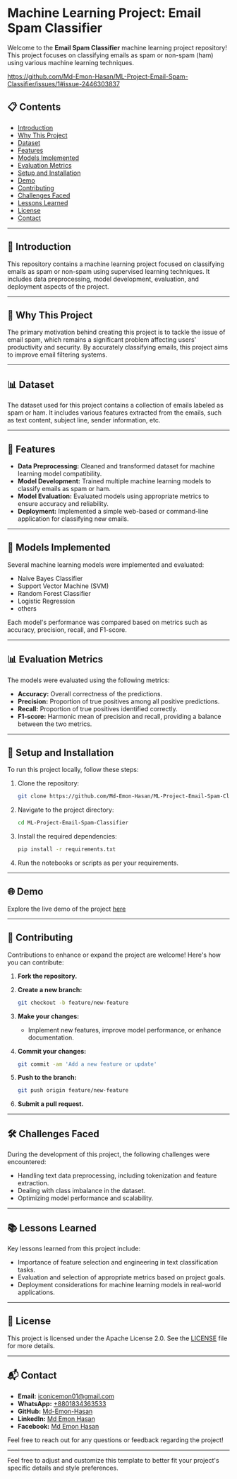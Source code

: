 # Machine Learning Project: Email Spam Classifier

Welcome to the **Email Spam Classifier** machine learning project repository! This project focuses on classifying emails as spam or non-spam (ham) using various machine learning techniques.

https://github.com/Md-Emon-Hasan/ML-Project-Email-Spam-Classifier/issues/1#issue-2446303837

## 📋 Contents

- [Introduction](#introduction)
- [Why This Project](#why-this-project)
- [Dataset](#dataset)
- [Features](#features)
- [Models Implemented](#models-implemented)
- [Evaluation Metrics](#evaluation-metrics)
- [Setup and Installation](#setup-and-installation)
- [Demo](#demo)
- [Contributing](#contributing)
- [Challenges Faced](#challenges-faced)
- [Lessons Learned](#lessons-learned)
- [License](#license)
- [Contact](#contact)

---

## 📖 Introduction

This repository contains a machine learning project focused on classifying emails as spam or non-spam using supervised learning techniques. It includes data preprocessing, model development, evaluation, and deployment aspects of the project.

---

## 🎯 Why This Project

The primary motivation behind creating this project is to tackle the issue of email spam, which remains a significant problem affecting users' productivity and security. By accurately classifying emails, this project aims to improve email filtering systems.

---

## 📊 Dataset

The dataset used for this project contains a collection of emails labeled as spam or ham. It includes various features extracted from the emails, such as text content, subject line, sender information, etc.

---

## 🌟 Features

- **Data Preprocessing:** Cleaned and transformed dataset for machine learning model compatibility.
- **Model Development:** Trained multiple machine learning models to classify emails as spam or ham.
- **Model Evaluation:** Evaluated models using appropriate metrics to ensure accuracy and reliability.
- **Deployment:** Implemented a simple web-based or command-line application for classifying new emails.

---

## 🧠 Models Implemented

Several machine learning models were implemented and evaluated:

- Naive Bayes Classifier
- Support Vector Machine (SVM)
- Random Forest Classifier
- Logistic Regression
- others

Each model's performance was compared based on metrics such as accuracy, precision, recall, and F1-score.

---

## 📊 Evaluation Metrics

The models were evaluated using the following metrics:

- **Accuracy:** Overall correctness of the predictions.
- **Precision:** Proportion of true positives among all positive predictions.
- **Recall:** Proportion of true positives identified correctly.
- **F1-score:** Harmonic mean of precision and recall, providing a balance between the two metrics.

---

## 🚀 Setup and Installation

To run this project locally, follow these steps:

1. Clone the repository:

   ```bash
   git clone https://github.com/Md-Emon-Hasan/ML-Project-Email-Spam-Classifier.git
   ```

2. Navigate to the project directory:

   ```bash
   cd ML-Project-Email-Spam-Classifier
   ```

3. Install the required dependencies:

   ```bash
   pip install -r requirements.txt
   ```

4. Run the notebooks or scripts as per your requirements.

---

## 🌐 Demo

Explore the live demo of the project [here](https://email-sms-classifier-by-emon.onrender.com) 

---

## 🤝 Contributing

Contributions to enhance or expand the project are welcome! Here's how you can contribute:

1. **Fork the repository.**
2. **Create a new branch:**

   ```bash
   git checkout -b feature/new-feature
   ```

3. **Make your changes:**

   - Implement new features, improve model performance, or enhance documentation.

4. **Commit your changes:**

   ```bash
   git commit -am 'Add a new feature or update'
   ```

5. **Push to the branch:**

   ```bash
   git push origin feature/new-feature
   ```

6. **Submit a pull request.**

---

## 🛠️ Challenges Faced

During the development of this project, the following challenges were encountered:

- Handling text data preprocessing, including tokenization and feature extraction.
- Dealing with class imbalance in the dataset.
- Optimizing model performance and scalability.

---

## 📚 Lessons Learned

Key lessons learned from this project include:

- Importance of feature selection and engineering in text classification tasks.
- Evaluation and selection of appropriate metrics based on project goals.
- Deployment considerations for machine learning models in real-world applications.

---

## 📄 License

This project is licensed under the Apache License 2.0. See the [LICENSE](LICENSE) file for more details.

---

## 📬 Contact

- **Email:** [iconicemon01@gmail.com](mailto:iconicemon01@gmail.com)
- **WhatsApp:** [+8801834363533](https://wa.me/8801834363533)
- **GitHub:** [Md-Emon-Hasan](https://github.com/Md-Emon-Hasan)
- **LinkedIn:** [Md Emon Hasan](https://www.linkedin.com/in/md-emon-hasan)
- **Facebook:** [Md Emon Hasan](https://www.facebook.com/mdemon.hasan2001/)

Feel free to reach out for any questions or feedback regarding the project!

---

Feel free to adjust and customize this template to better fit your project's specific details and style preferences.
